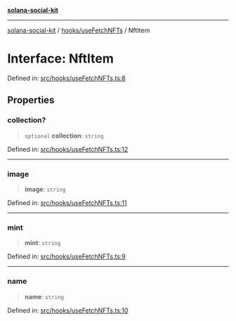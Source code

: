 [**solana-social-kit**](../../../README.md)

***

[solana-social-kit](../../../README.md) / [hooks/useFetchNFTs](../README.md) / NftItem

# Interface: NftItem

Defined in: [src/hooks/useFetchNFTs.ts:8](https://github.com/SendArcade/solana-social-starter/blob/98f94bb63d3814df24512365f6ae706d273e698f/src/hooks/useFetchNFTs.ts#L8)

## Properties

### collection?

> `optional` **collection**: `string`

Defined in: [src/hooks/useFetchNFTs.ts:12](https://github.com/SendArcade/solana-social-starter/blob/98f94bb63d3814df24512365f6ae706d273e698f/src/hooks/useFetchNFTs.ts#L12)

***

### image

> **image**: `string`

Defined in: [src/hooks/useFetchNFTs.ts:11](https://github.com/SendArcade/solana-social-starter/blob/98f94bb63d3814df24512365f6ae706d273e698f/src/hooks/useFetchNFTs.ts#L11)

***

### mint

> **mint**: `string`

Defined in: [src/hooks/useFetchNFTs.ts:9](https://github.com/SendArcade/solana-social-starter/blob/98f94bb63d3814df24512365f6ae706d273e698f/src/hooks/useFetchNFTs.ts#L9)

***

### name

> **name**: `string`

Defined in: [src/hooks/useFetchNFTs.ts:10](https://github.com/SendArcade/solana-social-starter/blob/98f94bb63d3814df24512365f6ae706d273e698f/src/hooks/useFetchNFTs.ts#L10)
